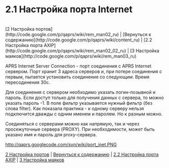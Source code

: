 # 2.1 Настройка порта Internet #
<br />
[2 Настройка портов](http://code.google.com/p/qaprs/wiki/rem_man02_ru) | [Вернуться к содержанию](http://code.google.com/p/qaprs/wiki/content_ru) | [2.2 Настройка порта AXIP](http://code.google.com/p/qaprs/wiki/rem_man02_02_ru) | [3 Настройка маяков](http://code.google.com/p/qaprs/wiki/rem_man03_ru)

APRS Internet Server Connection - порт соединения с APRS Internet сервером. Порт хранит 3 адреса серверов и, при потере соединения с первым, пытается установить соединение со следующим. Время пересодинения 30с.

Для соединения с сервером необходимо указать логин-позывной и пароль. Если доступ только для получения данных с сервера, то можно указать пароль -1. В поле фильтр указывается нужный фильтр (без слова filter). Как показала практика - к одному серверу нельзя подключится дважды с одним именем и паролем. Но к разным можно.

Соединяться с серверами можно как напрямую, так и через просежуточные сервера (PROXY). При необходимости, может быть указано имя и пароль для proxy-сервера.

http://qaprs.googlecode.com/svn/wiki/port_inet.PNG <br />

[2 Настройка портов](http://code.google.com/p/qaprs/wiki/rem_man02_ru) | [Вернуться к содержанию](http://code.google.com/p/qaprs/wiki/content_ru) | [2.2 Настройка порта AXIP](http://code.google.com/p/qaprs/wiki/rem_man02_02_ru) | [3 Настройка маяков](http://code.google.com/p/qaprs/wiki/rem_man03_ru)